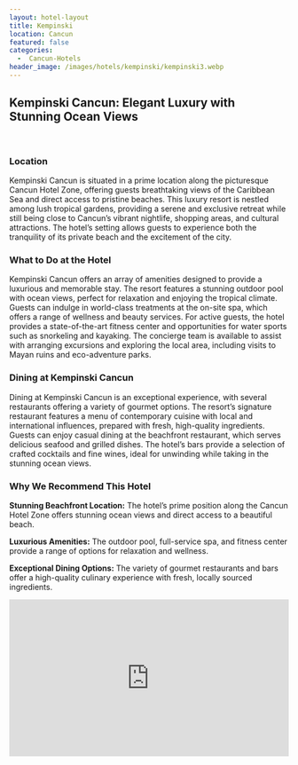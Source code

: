 ```yaml
---
layout: hotel-layout
title: Kempinski
location: Cancun
featured: false
categories:
  -  Cancun-Hotels
header_image: /images/hotels/kempinski/kempinski3.webp
---
```

## Kempinski Cancun: Elegant Luxury with Stunning Ocean Views

&nbsp;

### Location
Kempinski Cancun is situated in a prime location along the picturesque Cancun Hotel Zone, offering guests breathtaking views of the Caribbean Sea and direct access to pristine beaches. This luxury resort is nestled among lush tropical gardens, providing a serene and exclusive retreat while still being close to Cancun’s vibrant nightlife, shopping areas, and cultural attractions. The hotel’s setting allows guests to experience both the tranquility of its private beach and the excitement of the city.

### What to Do at the Hotel
Kempinski Cancun offers an array of amenities designed to provide a luxurious and memorable stay. The resort features a stunning outdoor pool with ocean views, perfect for relaxation and enjoying the tropical climate. Guests can indulge in world-class treatments at the on-site spa, which offers a range of wellness and beauty services. For active guests, the hotel provides a state-of-the-art fitness center and opportunities for water sports such as snorkeling and kayaking. The concierge team is available to assist with arranging excursions and exploring the local area, including visits to Mayan ruins and eco-adventure parks.

### Dining at Kempinski Cancun
Dining at Kempinski Cancun is an exceptional experience, with several restaurants offering a variety of gourmet options. The resort’s signature restaurant features a menu of contemporary cuisine with local and international influences, prepared with fresh, high-quality ingredients. Guests can enjoy casual dining at the beachfront restaurant, which serves delicious seafood and grilled dishes. The hotel’s bars provide a selection of crafted cocktails and fine wines, ideal for unwinding while taking in the stunning ocean views.

### Why We Recommend This Hotel
**Stunning Beachfront Location:** The hotel’s prime position along the Cancun Hotel Zone offers stunning ocean views and direct access to a beautiful beach.&nbsp;

**Luxurious Amenities:** The outdoor pool, full-service spa, and fitness center provide a range of options for relaxation and wellness.&nbsp;

**Exceptional Dining Options:** The variety of gourmet restaurants and bars offer a high-quality culinary experience with fresh, locally sourced ingredients.&nbsp;



<style>.embed-container { position: relative; padding-bottom: 56.25%; height: 0; overflow: hidden; max-width: 100%; } .embed-container iframe, .embed-container object, .embed-container embed { position: absolute; top: 0; left: 0; width: 100%; height: 100%; }</style><div class='embed-container'><iframe src='https://www.youtube.com/embed/DIgZSqp1jEQ' frameborder='0' allowfullscreen></iframe></div>
